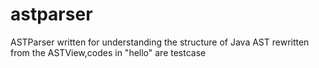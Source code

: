 # astparser
ASTParser written for understanding the structure of Java AST 
rewritten from the ASTView,codes in "hello" are testcase
